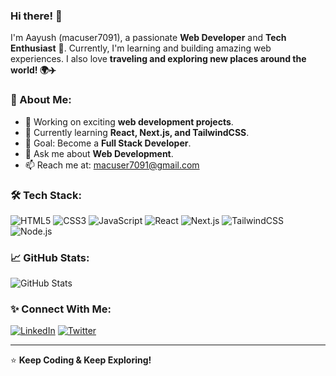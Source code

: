### Hi there! 👋

I'm Aayush (macuser7091), a passionate **Web Developer** and **Tech Enthusiast** 🚀. Currently, I'm learning and building amazing web experiences. I also love **traveling and exploring new places around the world! 🌍✈️**

### 🌟 About Me:
- 🔭 Working on exciting **web development projects**.
- 🌱 Currently learning **React, Next.js, and TailwindCSS**.
- 🎯 Goal: Become a **Full Stack Developer**.
- 💬 Ask me about **Web Development**.
- 📫 Reach me at: macuser7091@gmail.com

### 🛠️ Tech Stack:
![HTML5](https://img.shields.io/badge/HTML5-E34F26?style=for-the-badge&logo=html5&logoColor=white)
![CSS3](https://img.shields.io/badge/CSS3-1572B6?style=for-the-badge&logo=css3&logoColor=white)
![JavaScript](https://img.shields.io/badge/JavaScript-F7DF1E?style=for-the-badge&logo=javascript&logoColor=black)
![React](https://img.shields.io/badge/React-61DAFB?style=for-the-badge&logo=react&logoColor=black)
![Next.js](https://img.shields.io/badge/Next.js-000000?style=for-the-badge&logo=nextdotjs&logoColor=white)
![TailwindCSS](https://img.shields.io/badge/TailwindCSS-38B2AC?style=for-the-badge&logo=tailwind-css&logoColor=white)
![Node.js](https://img.shields.io/badge/Node.js-339933?style=for-the-badge&logo=nodedotjs&logoColor=white)

### 📈 GitHub Stats:
![GitHub Stats](https://github-readme-stats.vercel.app/api?username=macuser7091&show_icons=true&theme=tokyonight)

### ✨ Connect With Me:
[![LinkedIn](https://img.shields.io/badge/LinkedIn-0077B5?style=for-the-badge&logo=linkedin&logoColor=white)](https://linkedin.com/in/your-profile)
[![Twitter](https://img.shields.io/badge/Twitter-1DA1F2?style=for-the-badge&logo=twitter&logoColor=white)](https://twitter.com/your-profile)

---
⭐️ **Keep Coding & Keep Exploring!**
